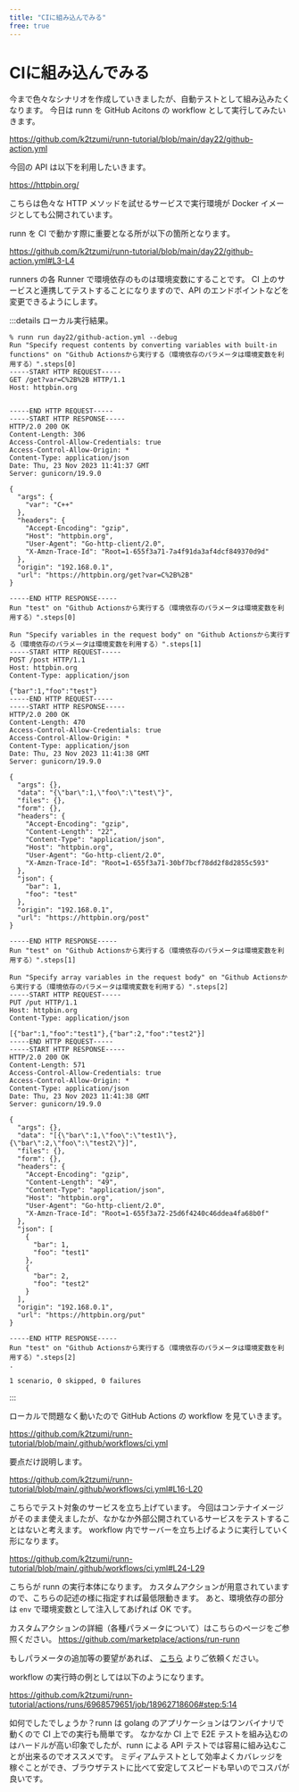```yaml
---
title: "CIに組み込んでみる"
free: true
---
```


# CIに組み込んでみる

今まで色々なシナリオを作成していきましたが、自動テストとして組み込みたくなります。
今日は runn を GitHub Acitons の workflow として実行してみたいきます。


https://github.com/k2tzumi/runn-tutorial/blob/main/day22/github-action.yml

今回の API は以下を利用したいきます。

https://httpbin.org/

こちらは色々な HTTP メソッドを試せるサービスで実行環境が Docker イメージとしても公開されています。

runn を CI で動かす際に重要となる所が以下の箇所となります。

https://github.com/k2tzumi/runn-tutorial/blob/main/day22/github-action.yml#L3-L4

runners の各 Runner で環境依存のものは環境変数にすることです。
CI 上のサービスと連携してテストすることになりますので、API のエンドポイントなどを変更できるようにします。

:::details ローカル実行結果。

```console
% runn run day22/github-action.yml --debug
Run "Specify request contents by converting variables with built-in functions" on "Github Actionsから実行する（環境依存のパラメータは環境変数を利用する）".steps[0]
-----START HTTP REQUEST-----
GET /get?var=C%2B%2B HTTP/1.1
Host: httpbin.org


-----END HTTP REQUEST-----
-----START HTTP RESPONSE-----
HTTP/2.0 200 OK
Content-Length: 306
Access-Control-Allow-Credentials: true
Access-Control-Allow-Origin: *
Content-Type: application/json
Date: Thu, 23 Nov 2023 11:41:37 GMT
Server: gunicorn/19.9.0

{
  "args": {
    "var": "C++"
  }, 
  "headers": {
    "Accept-Encoding": "gzip", 
    "Host": "httpbin.org", 
    "User-Agent": "Go-http-client/2.0", 
    "X-Amzn-Trace-Id": "Root=1-655f3a71-7a4f91da3af4dcf849370d9d"
  }, 
  "origin": "192.168.0.1", 
  "url": "https://httpbin.org/get?var=C%2B%2B"
}

-----END HTTP RESPONSE-----
Run "test" on "Github Actionsから実行する（環境依存のパラメータは環境変数を利用する）".steps[0]

Run "Specify variables in the request body" on "Github Actionsから実行する（環境依存のパラメータは環境変数を利用する）".steps[1]
-----START HTTP REQUEST-----
POST /post HTTP/1.1
Host: httpbin.org
Content-Type: application/json

{"bar":1,"foo":"test"}
-----END HTTP REQUEST-----
-----START HTTP RESPONSE-----
HTTP/2.0 200 OK
Content-Length: 470
Access-Control-Allow-Credentials: true
Access-Control-Allow-Origin: *
Content-Type: application/json
Date: Thu, 23 Nov 2023 11:41:38 GMT
Server: gunicorn/19.9.0

{
  "args": {}, 
  "data": "{\"bar\":1,\"foo\":\"test\"}", 
  "files": {}, 
  "form": {}, 
  "headers": {
    "Accept-Encoding": "gzip", 
    "Content-Length": "22", 
    "Content-Type": "application/json", 
    "Host": "httpbin.org", 
    "User-Agent": "Go-http-client/2.0", 
    "X-Amzn-Trace-Id": "Root=1-655f3a71-30bf7bcf78dd2f8d2855c593"
  }, 
  "json": {
    "bar": 1, 
    "foo": "test"
  }, 
  "origin": "192.168.0.1", 
  "url": "https://httpbin.org/post"
}

-----END HTTP RESPONSE-----
Run "test" on "Github Actionsから実行する（環境依存のパラメータは環境変数を利用する）".steps[1]

Run "Specify array variables in the request body" on "Github Actionsから実行する（環境依存のパラメータは環境変数を利用する）".steps[2]
-----START HTTP REQUEST-----
PUT /put HTTP/1.1
Host: httpbin.org
Content-Type: application/json

[{"bar":1,"foo":"test1"},{"bar":2,"foo":"test2"}]
-----END HTTP REQUEST-----
-----START HTTP RESPONSE-----
HTTP/2.0 200 OK
Content-Length: 571
Access-Control-Allow-Credentials: true
Access-Control-Allow-Origin: *
Content-Type: application/json
Date: Thu, 23 Nov 2023 11:41:38 GMT
Server: gunicorn/19.9.0

{
  "args": {}, 
  "data": "[{\"bar\":1,\"foo\":\"test1\"},{\"bar\":2,\"foo\":\"test2\"}]", 
  "files": {}, 
  "form": {}, 
  "headers": {
    "Accept-Encoding": "gzip", 
    "Content-Length": "49", 
    "Content-Type": "application/json", 
    "Host": "httpbin.org", 
    "User-Agent": "Go-http-client/2.0", 
    "X-Amzn-Trace-Id": "Root=1-655f3a72-25d6f4240c46ddea4fa68b0f"
  }, 
  "json": [
    {
      "bar": 1, 
      "foo": "test1"
    }, 
    {
      "bar": 2, 
      "foo": "test2"
    }
  ], 
  "origin": "192.168.0.1", 
  "url": "https://httpbin.org/put"
}

-----END HTTP RESPONSE-----
Run "test" on "Github Actionsから実行する（環境依存のパラメータは環境変数を利用する）".steps[2]
.

1 scenario, 0 skipped, 0 failures
```

:::

ローカルで問題なく動いたので GitHub Actions の workflow を見ていきます。

https://github.com/k2tzumi/runn-tutorial/blob/main/.github/workflows/ci.yml

要点だけ説明します。

https://github.com/k2tzumi/runn-tutorial/blob/main/.github/workflows/ci.yml#L16-L20

こちらでテスト対象のサービスを立ち上げています。
今回はコンテナイメージがそのまま使えましたが、なかなか外部公開されているサービスをテストすることはないと考えます。
workflow 内でサーバーを立ち上げるように実行していく形になります。


https://github.com/k2tzumi/runn-tutorial/blob/main/.github/workflows/ci.yml#L24-L29

こちらが runn の実行本体になります。
カスタムアクションが用意されていますので、こちらの記述の様に指定すれば最低限動きます。
あと、環境依存の部分は `env` で環境変数として注入してあげれば OK です。

カスタムアクションの詳細（各種パラメータについて）はこちらのページをご参照ください。
https://github.com/marketplace/actions/run-runn

もしパラメータの追加等の要望があれば、 [こちら](https://github.com/k2tzumi/runn-tutorial/issues/new) よりご依頼ください。

workflow の実行時の例としては以下のようになります。

https://github.com/k2tzumi/runn-tutorial/actions/runs/6968579651/job/18962718606#step:5:14

如何でしたでしょうか？runn は golang のアプリケーションはワンバイナリで動くので CI 上での実行も簡単です。
なかなか CI 上で E2E テストを組み込むのはハードルが高い印象でしたが、runn による API テストでは容易に組み込むことが出来るのでオススメです。
ミディアムテストとして効率よくカバレッジを稼ぐことができ、ブラウザテストに比べて安定してスピードも早いのでコスパが良いです。

